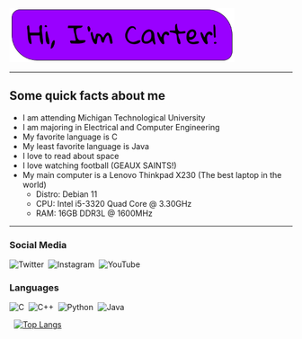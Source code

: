 <img src="images/hiimcarter.png" alt="hiimcarter" width="400"/>

---

## Some quick facts about me

  * I am attending Michigan Technological University
  * I am majoring in Electrical and Computer Engineering
  * My favorite language is C
  * My least favorite language is Java
  * I love to read about space
  * I love watching football (GEAUX SAINTS!)
  * My main computer is a Lenovo Thinkpad X230 (The best laptop in the world)
    * Distro:   Debian 11
    * CPU:      Intel i5-3320 Quad Core @ 3.30GHz
    * RAM:      16GB DDR3L @ 1600MHz
---

### Social Media
![Twitter](https://img.shields.io/badge/@CarterDugan-%231DA1F2.svg?style=for-the-badge&logo=Twitter&logoColor=white)&nbsp;
![Instagram](https://img.shields.io/badge/@carter.cjd-%23E4405F.svg?style=for-the-badge&logo=Instagram&logoColor=white)&nbsp;
![YouTube](https://img.shields.io/badge/Builder_Of_Things-%23FF0000.svg?style=for-the-badge&logo=YouTube&logoColor=white)&nbsp;

### Languages
![C](https://img.shields.io/badge/C-%2300599C.svg?style=for-the-badge&logo=c&logoColor=white)&nbsp;
![C++](https://img.shields.io/badge/C++-%2300599C.svg?style=for-the-badge&logo=c%2B%2B&logoColor=white)&nbsp;
![Python](https://img.shields.io/badge/python-3670A0?style=for-the-badge&logo=python&logoColor=ffdd54)&nbsp;
![Java](https://img.shields.io/badge/java-%23ED8B00.svg?style=for-the-badge&logo=java&logoColor=white)&nbsp;

<img title="" src="https://github-readme-stats.vercel.app/api?username=CarterDugan&show_icons=true&hide_border=true&&count_private=true&include_all_commits=true" alt="" height="">&nbsp;
[![Top Langs](https://github-readme-stats.vercel.app/api/top-langs/?username=carterdugan)](https://github.com/carterdugan/github-readme-stats)


